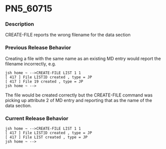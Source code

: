 # PN5_60715

<PageHeader />

### Description

CREATE-FILE reports the wrong filename for the data section



### Previous Release Behavior

Creating a file with the same name as an existing MD entry would report the filename incorrectly, e.g.

```
jsh home ~ -->CREATE-FILE LIST 1 1
[ 417 ] File LIST]D created , type = JP
[ 417 ] File 19 created , type = JP
jsh home ~ -->
```

The file would be created correctly but the CREATE-FILE command was picking up attribute 2 of MD entry and reporting that as the name of the data section.



### Current Release Behavior

```
jsh home ~ -->CREATE-FILE LIST 1 1
[ 417 ] File LIST]D created , type = JP
[ 417 ] File LIST created , type = JP
jsh home ~ -->
```
